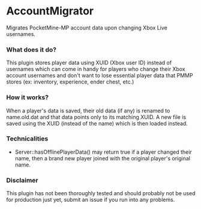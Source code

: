 # AccountMigrator
Migrates PocketMine-MP account data upon changing Xbox Live usernames.

### What does it do?
This plugin stores player data using XUID (Xbox user ID) instead of usernames which can come in handy for players who change their Xbox account usernames and don't want to lose essential player data that PMMP stores (ex: inventory, experience, ender chest, etc.)

### How it works?
When a player's data is saved, their old data (if any) is renamed to name.old.dat and that data points only to its matching XUID.
A new file is saved using the XUID (instead of the name) which is then loaded instead.

### Technicalities
- Server::hasOfflinePlayerData() may return true if a player changed their name, then a brand new player joined with the original player's original name.

### Disclaimer
This plugin has not been thoroughly tested and should probably not be used for production just yet, submit an issue if you run into any problems.
